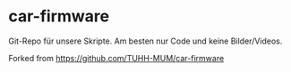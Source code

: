 # car-firmware
Git-Repo für unsere Skripte. Am besten nur Code und keine Bilder/Videos.

Forked from https://github.com/TUHH-MUM/car-firmware
